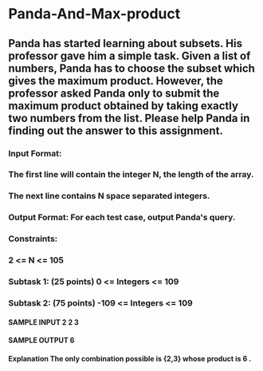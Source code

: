 # Panda-And-Max-product
## Panda has started learning about subsets. His professor gave him a simple task. Given a list of numbers, Panda has to choose the subset which gives the maximum product. However, the professor asked Panda only to submit the maximum product obtained by taking exactly two numbers from the list. Please help Panda in finding out the answer to this assignment.  
### Input Format:  
### The first line will contain the integer N, the length of the array. 
### The next line contains N space separated integers. 
### Output Format:  For each test case, output Panda's query.  
### Constraints:  
### 2 <= N <= 105  
### Subtask 1: (25 points) 0 <= Integers <= 109  
### Subtask 2: (75 points) -109 <= Integers <= 109  
#### SAMPLE INPUT  2 2 3 
#### SAMPLE OUTPUT  6 
#### Explanation The only combination possible is {2,3} whose product is 6 .
